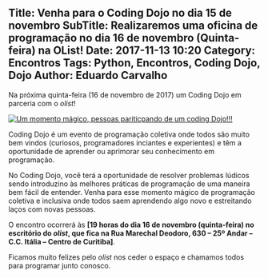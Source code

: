 Title: Venha para o Coding Dojo no dia 15 de novembro
SubTitle: Realizaremos uma oficina de programação no dia 16 de novembro (Quinta-feira) na OList!
Date: 2017-11-13 10:20
Category: Encontros
Tags: Python, Encontros, Coding Dojo, Dojo
Author: Eduardo Carvalho
---

Na próxima quinta-feira (16 de novembro de 2017) um Coding Dojo em parceria com o _olist_!

[![Um momento mágico, pessoas pariticpando de um coding Dojo!!!](/images/2017-11-13-dojo.jpg)](/images/2017-11-13-dojo.jpg)



Coding Dojo é um evento de programação coletiva onde todos são muito bem vindos (curiosos, programadores inciantes e experientes) e têm a oportunidade de aprender ou aprimorar seu conhecimento em programação.

No Coding Dojo, você terá a oportunidade de resolver problemas lúdicos sendo introduzino às melhores práticas de programação de uma maneira bem fácil de entender. Venha para esse momento mágico de programação coletiva e inclusiva onde todos saem aprendendo algo novo e estreitando laços com novas pessoas.

O encontro ocorrerá às **[19 horas do dia 16 de novembro (quinta-feira) no escritório do _olist_, que fica na Rua Marechal Deodoro, 630 – 25º Andar – C.C. Itália – Centro de Curitiba]**.

Ficamos muito felizes pelo _olist_ nos ceder o espaço e chamamos todos para programar junto conosco.
